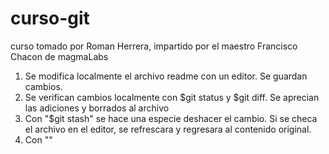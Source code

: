 # curso-git
curso tomado por Roman Herrera,
impartido por el maestro Francisco Chacon de magmaLabs
1. Se modifica localmente el archivo readme con un editor. Se guardan cambios.
2. Se verifican cambios localmente con $git status
   y $git diff.  Se aprecian las adiciones y borrados al archivo
3. Con "$git stash"  se hace una especie deshacer el cambio. 
   Si se checa el archivo en el editor, se refrescara y regresara al contenido original.
4. Con ""  
